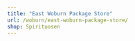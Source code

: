 ```yaml
---
title: "East Woburn Package Store"
url: /woburn/east-woburn-package-store/
shop: Spirituosen
---
```

